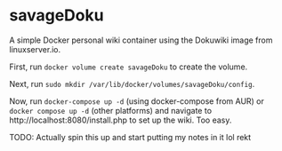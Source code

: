 # savageDoku
A simple Docker personal wiki container using the Dokuwiki image from linuxserver.io.

First, run ```docker volume create savageDoku``` to create the volume.

Next, run ```sudo mkdir /var/lib/docker/volumes/savageDoku/config```.

Now, run ```docker-compose up -d``` (using docker-compose from AUR) or ```docker compose up -d``` (other platforms) and navigate to http://localhost:8080/install.php to set up the wiki. Too easy.

TODO:
Actually spin this up and start putting my notes in it lol rekt
